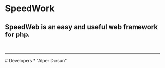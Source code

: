 # SpeedWork
## SpeedWeb is an easy and useful web framework for php.
<br>
<hr>
# Developers
* "Alper Dursun" <dursunalper1@gmail.com>
